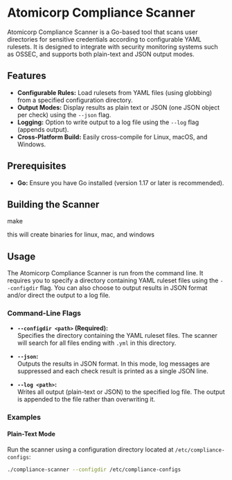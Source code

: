 # Atomicorp Compliance Scanner

Atomicorp Compliance Scanner is a Go-based tool that scans user directories for sensitive credentials according to configurable YAML rulesets. It is designed to integrate with security monitoring systems such as OSSEC, and supports both plain-text and JSON output modes.

## Features

- **Configurable Rules:** Load rulesets from YAML files (using globbing) from a specified configuration directory.
- **Output Modes:** Display results as plain text or JSON (one JSON object per check) using the `--json` flag.
- **Logging:** Option to write output to a log file using the `--log` flag (appends output).
- **Cross-Platform Build:** Easily cross-compile for Linux, macOS, and Windows.

## Prerequisites

- **Go:** Ensure you have Go installed (version 1.17 or later is recommended).

## Building the Scanner

make

this will create binaries for linux, mac, and windows


## Usage

The Atomicorp Compliance Scanner is run from the command line. It requires you to specify a directory containing YAML ruleset files using the `--configdir` flag. You can also choose to output results in JSON format and/or direct the output to a log file.

### Command-Line Flags

- **`--configdir <path>` (Required):**  
  Specifies the directory containing the YAML ruleset files. The scanner will search for all files ending with `.yml` in this directory.

- **`--json`:**  
  Outputs the results in JSON format. In this mode, log messages are suppressed and each check result is printed as a single JSON line.

- **`--log <path>`:**  
  Writes all output (plain-text or JSON) to the specified log file. The output is appended to the file rather than overwriting it.

### Examples

#### Plain-Text Mode

Run the scanner using a configuration directory located at `/etc/compliance-configs`:

```bash
./compliance-scanner --configdir /etc/compliance-configs
